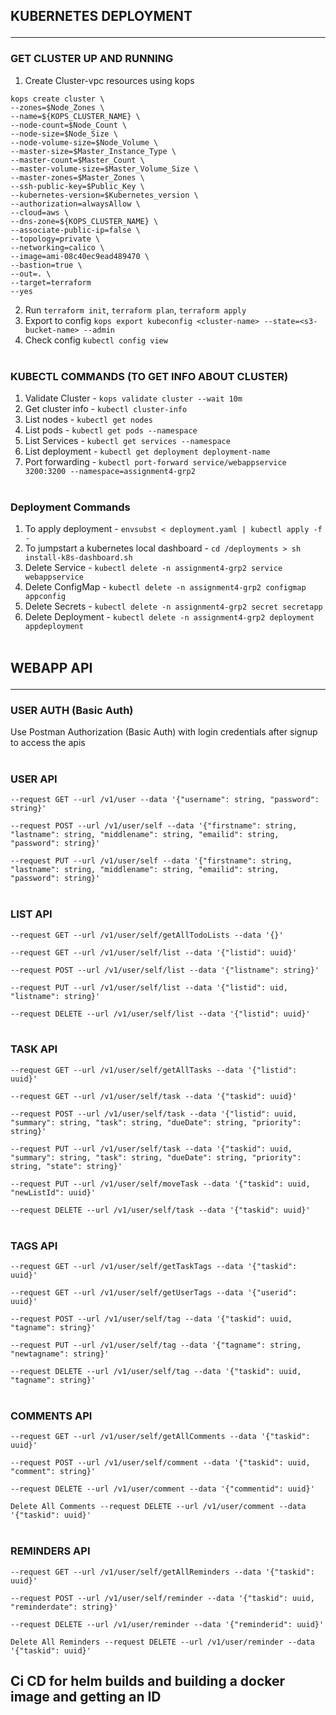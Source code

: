 ## KUBERNETES DEPLOYMENT <br/><hr>

### GET CLUSTER UP AND RUNNING
1. Create Cluster-vpc resources using kops
```
kops create cluster \
--zones=$Node_Zones \
--name=${KOPS_CLUSTER_NAME} \
--node-count=$Node_Count \
--node-size=$Node_Size \
--node-volume-size=$Node_Volume \
--master-size=$Master_Instance_Type \
--master-count=$Master_Count \
--master-volume-size=$Master_Volume_Size \
--master-zones=$Master_Zones \
--ssh-public-key=$Public_Key \
--kubernetes-version=$Kubernetes_version \
--authorization=alwaysAllow \
--cloud=aws \
--dns-zone=${KOPS_CLUSTER_NAME} \
--associate-public-ip=false \
--topology=private \
--networking=calico \
--image=ami-08c40ec9ead489470 \
--bastion=true \
--out=. \
--target=terraform
--yes
```
2. Run `terraform init`, `terraform plan`, `terraform apply`
3. Export to config ```kops export kubeconfig <cluster-name> --state=<s3-bucket-name> --admin```
4. Check config ```kubectl config view``` <br/><br/>

### KUBECTL COMMANDS (TO GET INFO ABOUT CLUSTER)
1. Validate Cluster - `kops validate cluster --wait 10m`
2. Get cluster info - `kubectl cluster-info`
3. List nodes - `kubectl get nodes`
4. List pods - `kubectl get pods --namespace`
5. List Services - `kubectl get services --namespace`
6. List deployment - `kubectl get deployment deployment-name`
7. Port forwarding - `kubectl port-forward service/webappservice 3200:3200 --namespace=assignment4-grp2` <br/><br/>

### Deployment Commands
1. To apply deployment - `envsubst < deployment.yaml | kubectl apply -f -`
2. To jumpstart a kubernetes local dashboard - `cd /deployments > sh install-k8s-dashboard.sh` 
3. Delete Service - `kubectl delete -n assignment4-grp2 service webappservice`
4. Delete ConfigMap - `kubectl delete -n assignment4-grp2 configmap appconfig`
5. Delete Secrets - `kubectl delete -n assignment4-grp2 secret secretapp`
6. Delete Deployment - `kubectl delete -n assignment4-grp2 deployment appdeployment` <br/><br/>

## WEBAPP API <br/><hr>

### USER AUTH (Basic Auth)
Use Postman Authorization (Basic Auth) with login credentials after signup to access the apis <br/><br/>

### USER API
    
`--request GET --url /v1/user --data '{"username": string, "password": string}'` <br/>

`--request POST --url /v1/user/self --data '{"firstname": string, "lastname": string,
"middlename": string, "emailid": string, "password": string}'
` </br>

`--request PUT --url /v1/user/self --data '{"firstname": string, "lastname": string,
"middlename": string, "emailid": string, "password": string}'
` </br></br>

### LIST API

`--request GET --url /v1/user/self/getAllTodoLists --data '{}'` <br/>

`--request GET --url /v1/user/self/list --data '{"listid": uuid}'` <br/>

`--request POST --url /v1/user/self/list --data '{"listname": string}'` </br>

`--request PUT --url /v1/user/self/list --data '{"listid": uid, "listname": string}'` </br>

`--request DELETE --url /v1/user/self/list --data '{"listid": uuid}'` <br/></br>

### TASK API

`--request GET --url /v1/user/self/getAllTasks --data '{"listid": uuid}'` <br/>

`--request GET --url /v1/user/self/task --data '{"taskid": uuid}'` <br/>

`--request POST --url /v1/user/self/task --data '{"listid": uuid, "summary": string,
"task": string, "dueDate": string, "priority": string}'
` </br>

`--request PUT --url /v1/user/self/task --data '{"taskid": uuid, "summary": string,
"task": string, "dueDate": string, "priority": string, "state": string}'
` </br>

`--request PUT --url /v1/user/self/moveTask --data '{"taskid": uuid, "newListId": uuid}'` </br>

`--request DELETE --url /v1/user/self/task --data '{"taskid": uuid}'` <br/></br>

### TAGS API

`--request GET --url /v1/user/self/getTaskTags --data '{"taskid": uuid}'` <br/>

`--request GET --url /v1/user/self/getUserTags --data '{"userid": uuid}'` <br/>

`--request POST --url /v1/user/self/tag --data '{"taskid": uuid, "tagname": string}'` </br>

`--request PUT --url /v1/user/self/tag --data '{"tagname": string, "newtagname": string}'` </br>

`--request DELETE --url /v1/user/self/tag --data '{"taskid": uuid, "tagname": string}'` </br></br>

### COMMENTS API

`--request GET --url /v1/user/self/getAllComments --data '{"taskid": uuid}'` <br/>

`--request POST --url /v1/user/self/comment --data '{"taskid": uuid, "comment": string}'` <br/>

`--request DELETE --url /v1/user/comment --data '{"commentid": uuid}'` </br>

`Delete All Comments --request DELETE --url /v1/user/comment --data '{"taskid": uuid}'` </br></br>

### REMINDERS API

`--request GET --url /v1/user/self/getAllReminders --data '{"taskid": uuid}'` <br/>

`--request POST --url /v1/user/self/reminder --data '{"taskid": uuid, "reminderdate": string}'` <br/>

`--request DELETE --url /v1/user/reminder --data '{"reminderid": uuid}'` </br>

`Delete All Reminders --request DELETE --url /v1/user/reminder --data '{"taskid": uuid}'` </br>

## Ci CD for helm builds and building a docker image and getting an ID
